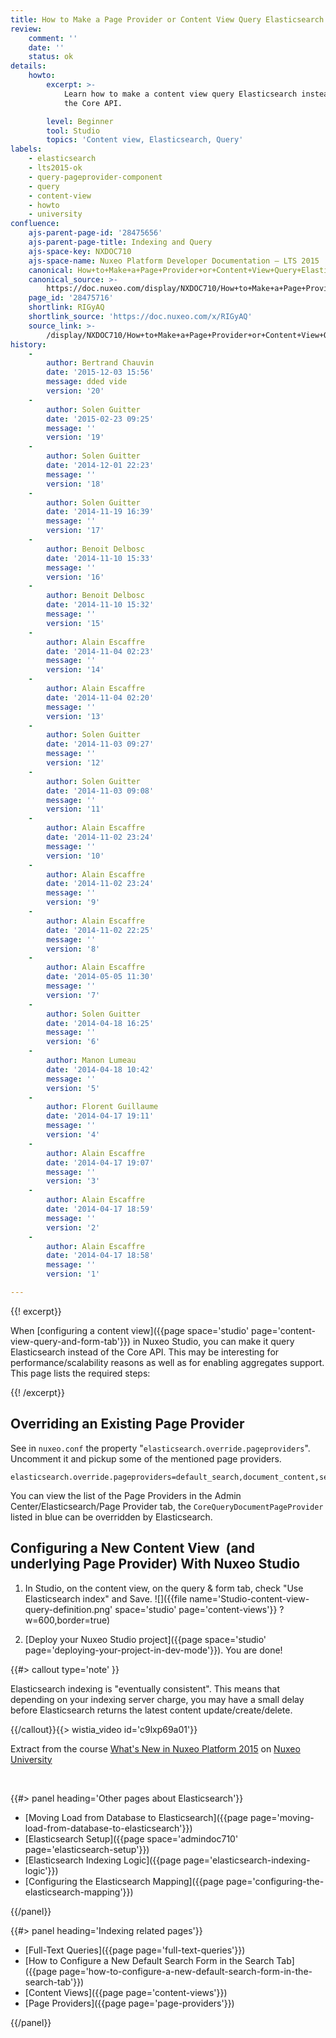 ```yaml
---
title: How to Make a Page Provider or Content View Query Elasticsearch Index
review:
    comment: ''
    date: ''
    status: ok
details:
    howto:
        excerpt: >-
            Learn how to make a content view query Elasticsearch instead of
            the Core API.

        level: Beginner
        tool: Studio
        topics: 'Content view, Elasticsearch, Query'
labels:
    - elasticsearch
    - lts2015-ok
    - query-pageprovider-component
    - query
    - content-view
    - howto
    - university
confluence:
    ajs-parent-page-id: '28475656'
    ajs-parent-page-title: Indexing and Query
    ajs-space-key: NXDOC710
    ajs-space-name: Nuxeo Platform Developer Documentation — LTS 2015
    canonical: How+to+Make+a+Page+Provider+or+Content+View+Query+Elasticsearch+Index
    canonical_source: >-
        https://doc.nuxeo.com/display/NXDOC710/How+to+Make+a+Page+Provider+or+Content+View+Query+Elasticsearch+Index
    page_id: '28475716'
    shortlink: RIGyAQ
    shortlink_source: 'https://doc.nuxeo.com/x/RIGyAQ'
    source_link: >-
        /display/NXDOC710/How+to+Make+a+Page+Provider+or+Content+View+Query+Elasticsearch+Index
history:
    - 
        author: Bertrand Chauvin
        date: '2015-12-03 15:56'
        message: dded vide
        version: '20'
    - 
        author: Solen Guitter
        date: '2015-02-23 09:25'
        message: ''
        version: '19'
    - 
        author: Solen Guitter
        date: '2014-12-01 22:23'
        message: ''
        version: '18'
    - 
        author: Solen Guitter
        date: '2014-11-19 16:39'
        message: ''
        version: '17'
    - 
        author: Benoit Delbosc
        date: '2014-11-10 15:33'
        message: ''
        version: '16'
    - 
        author: Benoit Delbosc
        date: '2014-11-10 15:32'
        message: ''
        version: '15'
    - 
        author: Alain Escaffre
        date: '2014-11-04 02:23'
        message: ''
        version: '14'
    - 
        author: Alain Escaffre
        date: '2014-11-04 02:20'
        message: ''
        version: '13'
    - 
        author: Solen Guitter
        date: '2014-11-03 09:27'
        message: ''
        version: '12'
    - 
        author: Solen Guitter
        date: '2014-11-03 09:08'
        message: ''
        version: '11'
    - 
        author: Alain Escaffre
        date: '2014-11-02 23:24'
        message: ''
        version: '10'
    - 
        author: Alain Escaffre
        date: '2014-11-02 23:24'
        message: ''
        version: '9'
    - 
        author: Alain Escaffre
        date: '2014-11-02 22:25'
        message: ''
        version: '8'
    - 
        author: Alain Escaffre
        date: '2014-05-05 11:30'
        message: ''
        version: '7'
    - 
        author: Solen Guitter
        date: '2014-04-18 16:25'
        message: ''
        version: '6'
    - 
        author: Manon Lumeau
        date: '2014-04-18 10:42'
        message: ''
        version: '5'
    - 
        author: Florent Guillaume
        date: '2014-04-17 19:11'
        message: ''
        version: '4'
    - 
        author: Alain Escaffre
        date: '2014-04-17 19:07'
        message: ''
        version: '3'
    - 
        author: Alain Escaffre
        date: '2014-04-17 18:59'
        message: ''
        version: '2'
    - 
        author: Alain Escaffre
        date: '2014-04-17 18:58'
        message: ''
        version: '1'

---
```

{{! excerpt}}

When&nbsp;[configuring a content view]({{page space='studio' page='content-view-query-and-form-tab'}})&nbsp;in Nuxeo Studio, you can make it query Elasticsearch instead of the Core API. This may be interesting for performance/scalability reasons as well as for enabling aggregates support. This page lists the required steps:

{{! /excerpt}}

## Overriding an Existing Page Provider

See in `nuxeo.conf` the property "`elasticsearch.override.pageproviders`". Uncomment it and pickup some of the mentioned page providers.

```
elasticsearch.override.pageproviders=default_search,document_content,section_content,document_content,tree_children,default_document_suggestion,simple_search,advanced_search,nxql_search,DEFAULT_DOCUMENT_SUGGESTION
```

You can view the list of the Page Providers in the Admin Center/Elasticsearch/Page Provider tab, the `CoreQueryDocumentPageProvider` listed in blue can be overridden by Elasticsearch.

## Configuring a New Content View &nbsp;(and underlying Page Provider) With Nuxeo Studio

1.  In Studio, on the content view, on the query & form tab, check "Use Elasticsearch index" and Save.
    ![]({{file name='Studio-content-view-query-definition.png' space='studio' page='content-views'}} ?w=600,border=true)

2.  [Deploy your Nuxeo Studio project]({{page space='studio' page='deploying-your-project-in-dev-mode'}}).
    You are done!

{{#> callout type='note' }}

Elasticsearch indexing is "eventually consistent". This means that depending on your indexing server charge, you may have a small delay before Elasticsearch returns the latest content update/create/delete.

{{/callout}}{{> wistia_video id='c9lxp69a01'}}

Extract from the course [What's New in Nuxeo Platform 2015](https://university.nuxeo.io/nuxeo/university/#!/course/whats-new-in-nuxeo-platform-lts-2015) on [Nuxeo University](https://university.nuxeo.io)

&nbsp;

<div class="row" data-equalizer data-equalize-on="medium"><div class="column medium-6">{{#> panel heading='Other pages about Elasticsearch'}}

*   [Moving Load from Database to Elasticsearch]({{page page='moving-load-from-database-to-elasticsearch'}})
*   [Elasticsearch Setup]({{page space='admindoc710' page='elasticsearch-setup'}})
*   [Elasticsearch Indexing Logic]({{page page='elasticsearch-indexing-logic'}})
*   [Configuring the Elasticsearch Mapping]({{page page='configuring-the-elasticsearch-mapping'}})

{{/panel}}</div><div class="column medium-6">{{#> panel heading='Indexing related pages'}}

*   [Full-Text Queries]({{page page='full-text-queries'}})
*   [How to Configure a New Default Search Form in the Search Tab]({{page page='how-to-configure-a-new-default-search-form-in-the-search-tab'}})
*   [Content Views]({{page page='content-views'}})
*   [Page Providers]({{page page='page-providers'}})

{{/panel}}</div></div>